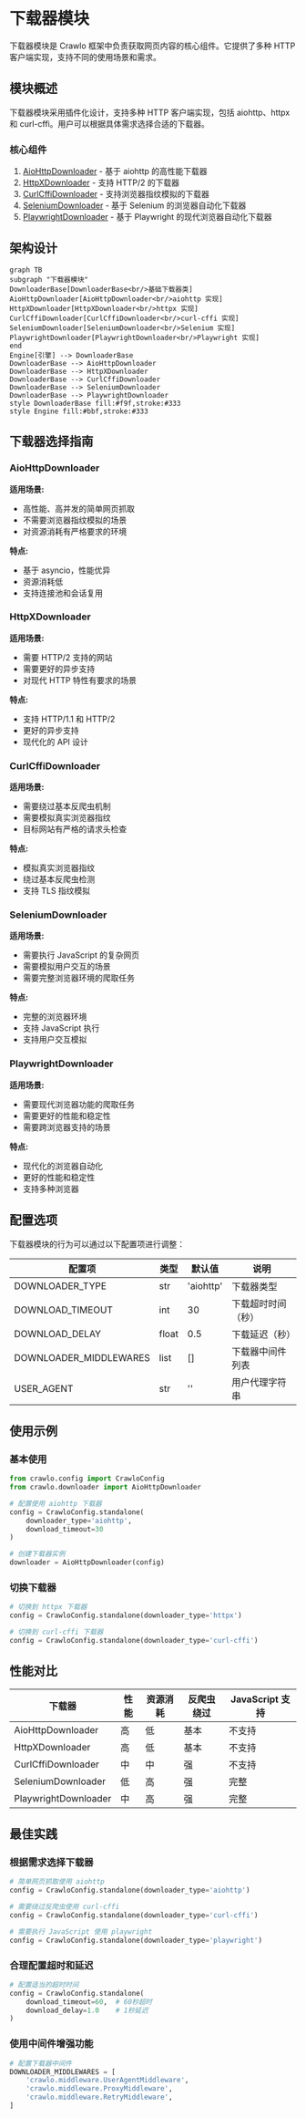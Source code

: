 # 下载器模块

下载器模块是 Crawlo 框架中负责获取网页内容的核心组件。它提供了多种 HTTP 客户端实现，支持不同的使用场景和需求。

## 模块概述

下载器模块采用插件化设计，支持多种 HTTP 客户端实现，包括 aiohttp、httpx 和 curl-cffi。用户可以根据具体需求选择合适的下载器。

### 核心组件

1. [AioHttpDownloader](aiohttp.md) - 基于 aiohttp 的高性能下载器
2. [HttpXDownloader](httpx.md) - 支持 HTTP/2 的下载器
3. [CurlCffiDownloader](curl_cffi.md) - 支持浏览器指纹模拟的下载器
4. [SeleniumDownloader](selenium.md) - 基于 Selenium 的浏览器自动化下载器
5. [PlaywrightDownloader](playwright.md) - 基于 Playwright 的现代浏览器自动化下载器

## 架构设计

```mermaid
graph TB
subgraph "下载器模块"
DownloaderBase[DownloaderBase<br/>基础下载器类]
AioHttpDownloader[AioHttpDownloader<br/>aiohttp 实现]
HttpXDownloader[HttpXDownloader<br/>httpx 实现]
CurlCffiDownloader[CurlCffiDownloader<br/>curl-cffi 实现]
SeleniumDownloader[SeleniumDownloader<br/>Selenium 实现]
PlaywrightDownloader[PlaywrightDownloader<br/>Playwright 实现]
end
Engine[引擎] --> DownloaderBase
DownloaderBase --> AioHttpDownloader
DownloaderBase --> HttpXDownloader
DownloaderBase --> CurlCffiDownloader
DownloaderBase --> SeleniumDownloader
DownloaderBase --> PlaywrightDownloader
style DownloaderBase fill:#f9f,stroke:#333
style Engine fill:#bbf,stroke:#333
```

## 下载器选择指南

### AioHttpDownloader

**适用场景:**
- 高性能、高并发的简单网页抓取
- 不需要浏览器指纹模拟的场景
- 对资源消耗有严格要求的环境

**特点:**
- 基于 asyncio，性能优异
- 资源消耗低
- 支持连接池和会话复用

### HttpXDownloader

**适用场景:**
- 需要 HTTP/2 支持的网站
- 需要更好的异步支持
- 对现代 HTTP 特性有要求的场景

**特点:**
- 支持 HTTP/1.1 和 HTTP/2
- 更好的异步支持
- 现代化的 API 设计

### CurlCffiDownloader

**适用场景:**
- 需要绕过基本反爬虫机制
- 需要模拟真实浏览器指纹
- 目标网站有严格的请求头检查

**特点:**
- 模拟真实浏览器指纹
- 绕过基本反爬虫检测
- 支持 TLS 指纹模拟

### SeleniumDownloader

**适用场景:**
- 需要执行 JavaScript 的复杂网页
- 需要模拟用户交互的场景
- 需要完整浏览器环境的爬取任务

**特点:**
- 完整的浏览器环境
- 支持 JavaScript 执行
- 支持用户交互模拟

### PlaywrightDownloader

**适用场景:**
- 需要现代浏览器功能的爬取任务
- 需要更好的性能和稳定性
- 需要跨浏览器支持的场景

**特点:**
- 现代化的浏览器自动化
- 更好的性能和稳定性
- 支持多种浏览器

## 配置选项

下载器模块的行为可以通过以下配置项进行调整：

| 配置项 | 类型 | 默认值 | 说明 |
|--------|------|--------|------|
| DOWNLOADER_TYPE | str | 'aiohttp' | 下载器类型 |
| DOWNLOAD_TIMEOUT | int | 30 | 下载超时时间（秒） |
| DOWNLOAD_DELAY | float | 0.5 | 下载延迟（秒） |
| DOWNLOADER_MIDDLEWARES | list | [] | 下载器中间件列表 |
| USER_AGENT | str | '' | 用户代理字符串 |

## 使用示例

### 基本使用

```python
from crawlo.config import CrawloConfig
from crawlo.downloader import AioHttpDownloader

# 配置使用 aiohttp 下载器
config = CrawloConfig.standalone(
    downloader_type='aiohttp',
    download_timeout=30
)

# 创建下载器实例
downloader = AioHttpDownloader(config)
```

### 切换下载器

```python
# 切换到 httpx 下载器
config = CrawloConfig.standalone(downloader_type='httpx')

# 切换到 curl-cffi 下载器
config = CrawloConfig.standalone(downloader_type='curl-cffi')
```

## 性能对比

| 下载器 | 性能 | 资源消耗 | 反爬虫绕过 | JavaScript 支持 |
|--------|------|----------|------------|-----------------|
| AioHttpDownloader | 高 | 低 | 基本 | 不支持 |
| HttpXDownloader | 高 | 低 | 基本 | 不支持 |
| CurlCffiDownloader | 中 | 中 | 强 | 不支持 |
| SeleniumDownloader | 低 | 高 | 强 | 完整 |
| PlaywrightDownloader | 中 | 高 | 强 | 完整 |

## 最佳实践

### 根据需求选择下载器

```python
# 简单网页抓取使用 aiohttp
config = CrawloConfig.standalone(downloader_type='aiohttp')

# 需要绕过反爬虫使用 curl-cffi
config = CrawloConfig.standalone(downloader_type='curl-cffi')

# 需要执行 JavaScript 使用 playwright
config = CrawloConfig.standalone(downloader_type='playwright')
```

### 合理配置超时和延迟

```python
# 配置适当的超时时间
config = CrawloConfig.standalone(
    download_timeout=60,  # 60秒超时
    download_delay=1.0    # 1秒延迟
)
```

### 使用中间件增强功能

```python
# 配置下载器中间件
DOWNLOADER_MIDDLEWARES = [
    'crawlo.middleware.UserAgentMiddleware',
    'crawlo.middleware.ProxyMiddleware',
    'crawlo.middleware.RetryMiddleware',
]